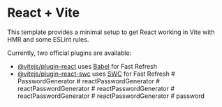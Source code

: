# React + Vite

This template provides a minimal setup to get React working in Vite with HMR and some ESLint rules.

Currently, two official plugins are available:

- [@vitejs/plugin-react](https://github.com/vitejs/vite-plugin-react/blob/main/packages/plugin-react/README.md) uses [Babel](https://babeljs.io/) for Fast Refresh
- [@vitejs/plugin-react-swc](https://github.com/vitejs/vite-plugin-react-swc) uses [SWC](https://swc.rs/) for Fast Refresh
#   P a s s w o r d G e n e r a t o r  
 #   r e a c t P a s s w o r d G e n e r a t o r  
 #   r e a c t P a s s w o r d G e n e r a t o r  
 #   r e a c t P a s s w o r d G e n e r a t o r  
 #   r e a c t P a s s w o r d G e n e r a t o r  
 #   r e a c t P a s s w o r d G e n e r a t o r  
 #   p a s s w o r d  
 